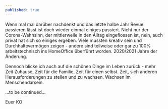 ```yaml
---
published: true
---
```

Wenn mal mal darüber nachdenkt und das letzte halbe Jahr Revue passieren lässt ist doch wieder einmal einiges passiert. Nicht nur der Corona-Wahnsinn, der mittlerweile in den Alltag eingeflossen ist, nein, auch privat hat sich so einiges ergeben. Viele mussten kreativ sein und Durchhaltevermögen zeigen - andere sind teilweise oder gar zu 100% arbeitstechnisch ins HomeOffice überführt worden. 2020/2021 Jahre der Änderung.

Dennoch blicke ich auch auf die schönen Dinge im Leben zurück - mehr Zeit Zuhause, Zeit für die Familie, Zeit für einen selbst. Zeit, sich anderen Herausforderungen zu stellen und zu wachsen. Wachsen im Menschendarsein.

…to be continued…

Euer KO
